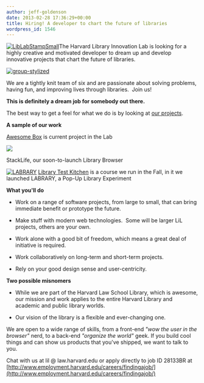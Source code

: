 ```yaml
---
author: jeff-goldenson
date: 2013-02-28 17:36:29+00:00
title: Hiring! A developer to chart the future of libraries
wordpress_id: 1546
---
```


[![LibLabStampSmall](http://librarylab.law.harvard.edu/blog/wp-content/uploads/2013/02/LibLabStampSmall.png)](http://librarylab.law.harvard.edu/blog/2013/02/28/hiring-a-developer-to-chart-the-future-of-libraries/liblabstampsmall/)The Harvard Library Innovation Lab is looking for a highly creative and motivated developer to dream up and develop innovative projects that chart the future of libraries.



[![group-stylized](http://librarylab.law.harvard.edu/blog/wp-content/uploads/2013/02/group-stylized.jpg)](http://librarylab.law.harvard.edu/blog/2013/02/28/hiring-a-developer-to-chart-the-future-of-libraries/group-stylized/)



We are a tightly knit team of six and are passionate about solving problems, having fun, and improving lives through libraries.  Join us!



**This is definitely a dream job for somebody out there.**



The best way to get a feel for what we do is by looking at [our projects](http://librarylab.law.harvard.edu/projects.html).



**A sample of our work**




[Awesome Box](http://awesomebox.io) is current project in the Lab


[![](http://librarylab.law.harvard.edu/blog/wp-content/uploads/2013/02/Screen-Shot-2013-02-27-at-5.29.59-PM.png)](http://librarylab.law.harvard.edu/blog/2013/02/28/hiring-a-developer-to-chart-the-future-of-libraries/screen-shot-2013-02-27-at-5-29-59-pm/)

StackLife, our soon-to-launch Library Browser

[![LABRARY](http://librarylab.law.harvard.edu/blog/wp-content/uploads/2013/02/LABRARY.gif)](http://librarylab.law.harvard.edu/blog/2013/02/28/hiring-a-developer-to-chart-the-future-of-libraries/labrary/) [Library Test Kitchen](http://librarytestkitchen.org) is a course we run in the Fall, in it we launched LABRARY, a Pop-Up Library Experiment



**What you'll do**


* Work on a range of software projects, from large to small, that can bring immediate benefit or prototype the future.




* Make stuff with modern web technologies.  Some will be larger LiL projects, others are your own.




* Work alone with a good bit of freedom, which means a great deal of initiative is required.




* Work collaboratively on long-term and short-term projects.




* Rely on your good design sense and user-centricity.




**Two possible misnomers**


* While we are part of the Harvard Law School Library, which is awesome, our mission and work applies to the entire Harvard Library and academic and public library worlds.




* Our vision of the library is a flexible and ever-changing one.




We are open to a wide range of skills, from a front-end _"wow the user in the browser"_ nerd, to a back-end _"organize the world"_ geek. If you build cool things and can show us products that you've shipped, we want to talk to you.

Chat with us at lil @ law.harvard.edu or apply directly to job ID 28133BR at [http://www.employment.harvard.edu/careers/findingajob/](http://www.employment.harvard.edu/careers/findingajob/)
